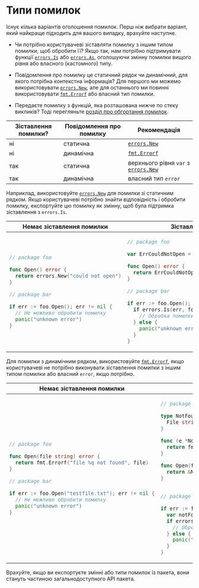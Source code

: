 # Типи помилок

Існує кілька варіантів оголошення помилок.
Перш ніж вибрати варіант, який найкраще підходить для вашого випадку, врахуйте наступне.

- Чи потрібно користувачеві зіставляти помилку з іншим типом помилки, щоб обробити її?
  Якщо так, нам потрібно підтримувати функції [`errors.Is`] або [`errors.As`],
  оголошуючи змінну помилки вищого рівня або власного (кастомного) типу.
- Повідомлення про помилку це статичний рядок чи динамічний, для якого потрібна
  контекстна інформація?
  Для першого ми можемо використовувати [`errors.New`], але для останнього ми повинні
  використовувати [`fmt.Errorf`] або власний тип помилки.
- Передаєте помилку з функцій, яка розташована нижче по стеку викликів?
  Тоді перегляньте [розділ про обгортання помилок](error-wrap.md).

  [`errors.Is`]: https://golang.org/pkg/errors/#Is
  [`errors.As`]: https://golang.org/pkg/errors/#As

| Зіставлення помилки? | Повідомлення про помилку | Рекомендація                           |
|----------------------|--------------------------|----------------------------------------|
| ні                   | статична                 | [`errors.New`]                         |
| ні                   | динамічна                | [`fmt.Errorf`]                         |
| так                  | статична                 | верхнього рівня `var` з [`errors.New`] |
| так                  | динамічна                | власний тип `error`                    |

  [`errors.New`]: https://golang.org/pkg/errors/#New
  [`fmt.Errorf`]: https://golang.org/pkg/fmt/#Errorf

Наприклад, використовуйте [`errors.New`] для помилки зі статичним рядком.
Якщо користувачеві потрібно знайти відповідність і обробити помилку, експортуйте цю помилку
як змінну, щоб була підтримка зіставлення з `errors.Is`.

<table>
<thead><tr><th>Немає зіставлення помилки</th><th>Зіставлення помилки</th></tr></thead>
<tbody>
<tr><td>

```go
// package foo

func Open() error {
  return errors.New("could not open")
}

// package bar

if err := foo.Open(); err != nil {
  // Не можливо обробити помилку
  panic("unknown error")
}
```

</td><td>

```go
// package foo

var ErrCouldNotOpen = errors.New("could not open")

func Open() error {
  return ErrCouldNotOpen
}

// package bar

if err := foo.Open(); err != nil {
  if errors.Is(err, foo.ErrCouldNotOpen) {
    // Обробка помилки
  } else {
    panic("unknown error")
  }
}
```

</td></tr>
</tbody></table>

Для помилки з динамічним рядком, використовуйте [`fmt.Errorf`], якщо користувачеві не потрібно виконувати зіставлення помилки з іншим типом помилки або власний `error`, якщо потрібно.

<table>
<thead><tr><th>Немає зіставлення помилки</th><th>Зіставлення помилки</th></tr></thead>
<tbody>
<tr><td>

```go
// package foo

func Open(file string) error {
  return fmt.Errorf("file %q not found", file)
}

// package bar

if err := foo.Open("testfile.txt"); err != nil {
  // Не можливо обробити помилку
  panic("unknown error")
}
```

</td><td>

```go
// package foo

type NotFoundError struct {
  File string
}

func (e *NotFoundError) Error() string {
  return fmt.Sprintf("file %q not found", e.File)
}

func Open(file string) error {
  return &NotFoundError{File: file}
}


// package bar

if err := foo.Open("testfile.txt"); err != nil {
  var notFound *NotFoundError
  if errors.As(err, &notFound) {
    // Обробка помилки
  } else {
    panic("unknown error")
  }
}
```

</td></tr>
</tbody></table>

Врахуйте, якщо ви експортуєте змінні або типи помилок із пакета,
вони стануть частиною загальнодоступного API пакета.

